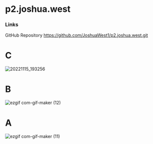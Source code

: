 # p2.joshua.west


### Links

GitHub Repository
 https://github.com/JoshuaWest1/p2.joshua.west.git

# C

![20221115_193256](https://user-images.githubusercontent.com/99363239/202061773-0655e809-e40e-412f-b7b1-001feb877f61.png)

# B

![ezgif com-gif-maker (12)](https://user-images.githubusercontent.com/99363239/202065760-e6ac44cc-ac39-437c-93a4-a61dc2331116.gif)



# A

![ezgif com-gif-maker (11)](https://user-images.githubusercontent.com/99363239/202065083-56a22c2b-12cc-464c-9349-f2304bdeff23.gif)
